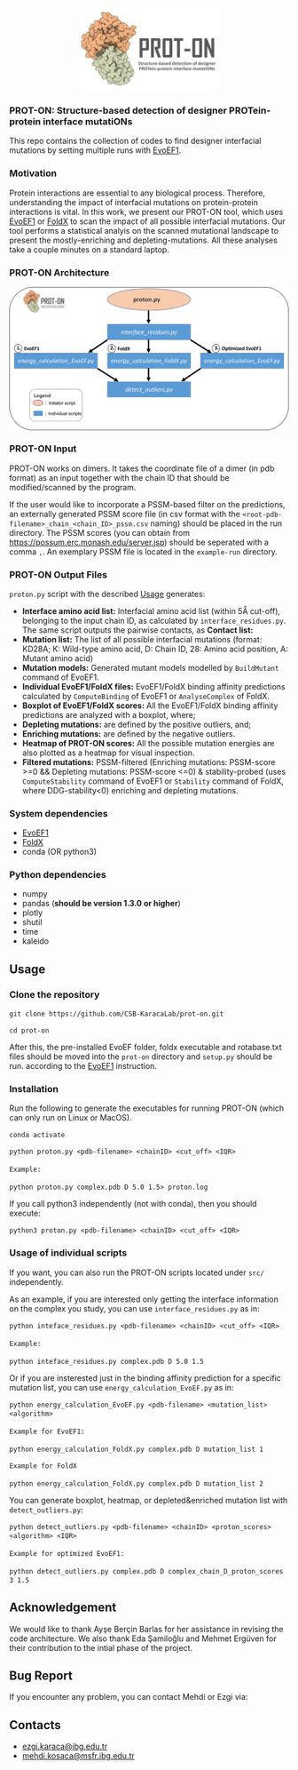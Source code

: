 <p align="center">
  <img width="250" height="150" src="logo.png">
</p>

### PROT-ON: Structure-based detection of designer PROTein-protein interface mutatiONs

This repo contains the collection of codes to find designer interfacial mutations by setting multiple runs with [EvoEF1](https://github.com/tommyhuangthu/EvoEF). 

### Motivation
  Protein interactions are essential to any biological process. Therefore, understanding the impact of interfacial mutations on protein-protein interactions is vital. In this work, we present our PROT-ON tool, which uses [EvoEF1](https://github.com/tommyhuangthu/EvoEF) or [FoldX](http://foldxsuite.crg.eu/) to scan the impact of all possible interfacial mutations. Our tool  performs a statistical analyis on the scanned mutational landscape to present the mostly-enriching and depleting-mutations. All these analyses take a couple minutes on a standard laptop.
### PROT-ON Architecture
<p align="center">
<img align="center" src="proton_code_architecture.png" alt="proton_code_architecture" width = "600" />
</p>

### PROT-ON Input
PROT-ON works on dimers. It takes the coordinate file of a dimer (in pdb format) as an input together with the chain ID that should be modified/scanned by the program. 

If the user would like to incorporate a PSSM-based filter on the predictions, an externally generated PSSM score file (in csv format with the `<root-pdb-filename>_chain_<chain_ID>_pssm.csv` naming) should be placed in the run directory. The PSSM scores (you can obtain from https://possum.erc.monash.edu/server.jsp) should be seperated with a comma `,`. An exemplary PSSM file is located in the `example-run` directory. 

### PROT-ON Output Files
`proton.py` script with the described [Usage](https://github.com/CSB-KaracaLab/prot-on/tree/main#usage) generates: 
  * **Interface amino acid list:** Interfacial amino acid list (within 5Å cut-off), belonging to the input chain ID, as calculated by `interface_residues.py`. The same script outputs the pairwise contacts, as **Contact list:**
  * **Mutation list:** The list of all possible interfacial mutations (format: KD28A; K: Wild-type amino acid, D: Chain ID, 28: Amino acid position, A: Mutant amino acid)
  * **Mutation models:** Generated mutant models modelled by `BuildMutant` command of EvoEF1.
  * **Individual EvoEF1/FoldX files:** EvoEF1/FoldX binding affinity predictions calculated by `ComputeBinding` of EvoEF1 or `AnalyseComplex` of FoldX.
  * **Boxplot of EvoEF1/FoldX scores:** All the EvoEF1/FoldX binding affinity predictions are analyzed with a boxplot, where;
  * **Depleting mutations:** are defined by the positive outliers, and;
  * **Enriching mutations:** are defined by the negative outliers. 
  * **Heatmap of PROT-ON scores:** All the possible mutation energies are also plotted as a heatmap for visual inspection.
  * **Filtered mutations:** PSSM-filtered (Enriching mutations: PSSM-score >=0 && Depleting mutations: PSSM-score <=0) & stability-probed (uses `ComputeStability` command of EvoEF1 or `Stability` command of FoldX, where DDG-stability<0) enriching and depleting mutations.
### System dependencies
* [EvoEF1](https://github.com/tommyhuangthu/EvoEF)
* [FoldX](http://foldxsuite.crg.eu/)
* conda (OR python3)
### Python dependencies
* numpy
* pandas (**should be version 1.3.0 or higher**)
* plotly
* shutil
* time
* kaleido
## Usage
### Clone the repository
```
git clone https://github.com/CSB-KaracaLab/prot-on.git
```
```
cd prot-on
```
After this, the pre-installed EvoEF folder, foldx executable and rotabase.txt files should be moved into the `prot-on` directory and `setup.py` should be run. according to the [EvoEF1](https://github.com/tommyhuangthu/EvoEF) instruction.
### Installation
Run the following to generate the executables for running PROT-ON (which can only run on Linux or MacOS).
```
conda activate
```
```
python proton.py <pdb-filename> <chainID> <cut_off> <IQR>

Example:

python proton.py complex.pdb D 5.0 1.5> proton.log
```
If you call python3 independently (not with conda), then you should execute:
``` 
python3 proton.py <pdb-filename> <chainID> <cut_off> <IQR>
```
### Usage of individual scripts
If you want, you can also run the PROT-ON scripts located under `src/` independently. 

As an example, if you are interested only getting the interface information on the complex you study, you can use `interface_residues.py` as in:
```
python inteface_residues.py <pdb-filename> <chainID> <cut_off> <IQR>

Example:

python inteface_residues.py complex.pdb D 5.0 1.5
```
Or if you are insterested just in the binding affinity prediction for a specific mutation list, you can use `energy_calculation_EvoEF.py` as in:
```
python energy_calculation_EvoEF.py <pdb-filename> <mutation_list> <algorithm> 

Example for EvoEF1:

python energy_calculation_FoldX.py complex.pdb D mutation_list 1
```
```
Example for FoldX

python energy_calculation_FoldX.py complex.pdb D mutation_list 2
```
You can generate boxplot, heatmap, or depleted&enriched mutation list with `detect_outliers.py`:
```
python detect_outliers.py <pdb-filename> <chainID> <proton_scores> <algorithm> <IQR>

Example for optimized EvoEF1:

python detect_outliers.py complex.pdb D complex_chain_D_proton_scores 3 1.5
```
## Acknowledgement
We would like to thank Ayşe Berçin Barlas for her assistance in revising the code architecture. We also thank Eda Şamiloğlu and Mehmet Ergüven for their contribution to the intial phase of the project.
## Bug Report
If you encounter any problem, you can contact Mehdi or Ezgi via:
## Contacts
* ezgi.karaca@ibg.edu.tr
* mehdi.kosaca@msfr.ibg.edu.tr
